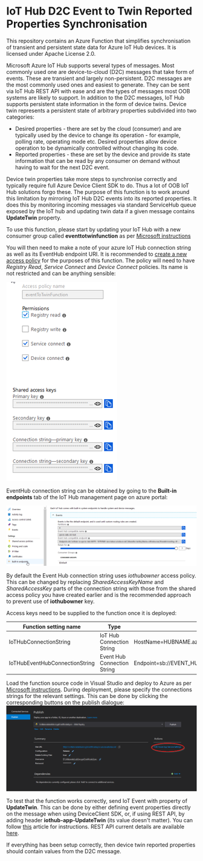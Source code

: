 # IoT Hub D2C Event to Twin Reported Properties Synchronisation

This repository contains an Azure Function that simplifies synchronisation of transient and persistent state data for Azure IoT Hub devices. It is licensed under Apache License 2.0.

Microsoft Azure IoT Hub supports several types of messages. Most commonly used one are 
device-to-cloud (D2C) messages that take form of events. 
These are transient and largely non-persistent. D2C messages are the most 
commonly used ones and easiest to generate. They can be sent via IoT Hub REST API 
with ease and are the types of messages most OOB systems are likely to support.
In addition to the D2C messages, IoT Hub supports persistent state information in the form of device twins.
Device twin represents a persistent state of arbitrary properties subdivided into two categories:
* Desired properties - there are set by the cloud (consumer) and are typically used by 
the device to change its operation - for example, polling rate, operating mode etc. 
Desired properties allow device operation to be dynamically controlled without changing its code. 
* Reported properties - these are set by the device and provide its state information 
that can be read by any consumer on demand without having to wait for the next D2C event. 

Device twin properties take more steps to synchronise correctly and typically require 
full Azure Device Client SDK to do. Thus a lot of OOB IoT Hub solutions forgo these. 
The purpose of this function is to work around this limitation by mirroring IoT Hub D2C 
events into its reported properties. It does this by monitoring incoming messages via standard
ServiceHub queue exposed by the IoT hub and updating twin data if a given message contains **UpdateTwin** property.

To use this function, please start by updating your IoT Hub with a new consumer group called **eventtotwinfunction** as per [Microsoft instructions](https://github.com/MicrosoftDocs/azure-docs/blob/master/includes/iot-hub-get-started-create-consumer-group.md)

You will then need to make a note of your azure IoT Hub connection string as well as 
its EventHub endpoint URI. It is recommended to [create a new access policy](https://github.com/MicrosoftDocs/azure-docs/blob/master/includes/iot-hub-include-find-custom-connection-string.md) for the purposes of this function. 
The policy will need to have *Registry Read*, *Service Connect* and *Device Connect* policies. Its name is not restricted and can be anything sensible:

![IoT Hub Required Access Policy](./Screenshots/IoT%20Hub%20Access%20Policy.png)

EventHub connection string can be obtained by going to the **Built-in endpoints** tab of the IoT Hub management page on azure portal:

![EventHub Settings](./Screenshots/iot-hub%20-%20Built-in%20endpoints.png)

By default the Event Hub connection string uses *iothubowner* access policy. This can be changed by replacing *SharedAccessKeyName* and *SharedAccessKey* parts of the connection string with those from the shared access policy you have created earlier and is the recommended approach to prevent use of **iothubowner** key. 

Access keys need to be supplied to the function once it is deployed:

| Function setting name | Type | Format |
| --- | --- | --- |
| IoTHubConnectionString | IoT Hub Connection String | HostName=HUBNAME.azure-devices.net;SharedAccessKeyName=ACCESS_POLICY;SharedAccessKey=KEY |
| IoTHubEventHubConnectionString | Event Hub Connection String | Endpoint=sb://EVENT_HUB_ENDPOINT.servicebus.windows.net/;SharedAccessKeyName=ACCESS_POLICY;SharedAccessKey=KEY;EntityPath=HUBNAME |

Load the function source code in Visual Studio and deploy to Azure as per [Microsoft instructions](https://docs.microsoft.com/en-us/azure/azure-functions/functions-develop-vs#publish-to-azure). During deployment, please specify the connections strings for the relevant settings. This can be done by clicking the corresponding buttons on the publish dialogue:
![Add/edit settings](./Screenshots/Deployment%20-%20settings.png)

To test that the function works correctly, send IoT Event with property of **UpdateTwin**. This can be done by either defining event properties directly on the message when using DeviceClient SDK, or, if using REST API, by adding header **iothub-app-UpdateTwin** (its value doesn't matter). You can follow [this](https://medium.com/@murdockcrc/adding-custom-headers-to-your-iot-hub-messages-via-http-rest-endpoint-563e29abe3be) article for instructions. REST API current details are available [here](https://docs.microsoft.com/en-us/rest/api/iothub/device/senddeviceevent).

If everything has been setup correctly, then device twin reported properties should contain values from the D2C message.